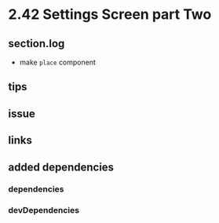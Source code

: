 # 2.42 Settings Screen part Two

## section.log

- make `place` component

## tips

## issue

## links

## added dependencies

### dependencies

### devDependencies
